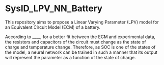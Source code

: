 # SysID_LPV_NN_Battery
This repository aims to propose a Linear Varying Parameter (LPV) model for an Equivalent Circuit Model (ECM) of a battery.

According to ____, for a better fit between the ECM and experimental data, the resistors and capacitors of the circuit must change as the state of charge and temperature change. Therefore, as SOC is one of the states of the model, a neural network can be trained in such a manner that its output will represent the parameter as a function of the state of charge.
